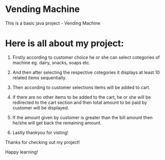 # Vending Machine

This is a basic java project - Vending Machine

# Here is all about my project:

1. Firstly according to customer choice he or she can select cotegories of machine eg. dairy, snacks, soaps etc.

2. And then after selecting the respective cotegories it displays at least 10 related items sequentially.

3. Then according to customer selections items will be added to cart.

4. If there are no other items to be added to the cart, he or she will be redirected to the cart section and then total amount to be paid by customer will be displayed.

5. If the amount given by customer is greater than the bill amount then he/she will get back the remaining amount.

6. Lastly thankyou for visting!

Thanks for checking out my project!

Happy learning!
